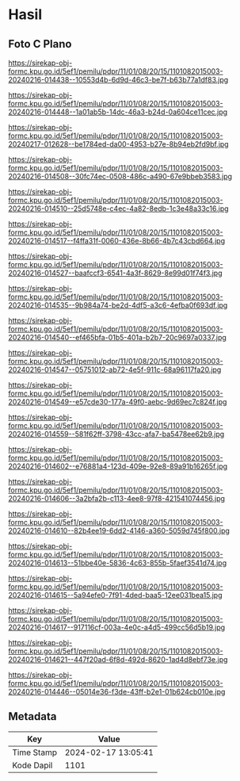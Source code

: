# Hasil

## Foto C Plano

https://sirekap-obj-formc.kpu.go.id/5ef1/pemilu/pdpr/11/01/08/20/15/1101082015003-20240216-014438--10553d4b-6d9d-46c3-be7f-b63b77a1df83.jpg

https://sirekap-obj-formc.kpu.go.id/5ef1/pemilu/pdpr/11/01/08/20/15/1101082015003-20240216-014448--1a01ab5b-14dc-46a3-b24d-0a604ce11cec.jpg

https://sirekap-obj-formc.kpu.go.id/5ef1/pemilu/pdpr/11/01/08/20/15/1101082015003-20240217-012628--be1784ed-da00-4953-b27e-8b94eb2fd9bf.jpg

https://sirekap-obj-formc.kpu.go.id/5ef1/pemilu/pdpr/11/01/08/20/15/1101082015003-20240216-014508--30fc74ec-0508-486c-a490-67e9bbeb3583.jpg

https://sirekap-obj-formc.kpu.go.id/5ef1/pemilu/pdpr/11/01/08/20/15/1101082015003-20240216-014510--25d5748e-c4ec-4a82-8edb-1c3e48a33c16.jpg

https://sirekap-obj-formc.kpu.go.id/5ef1/pemilu/pdpr/11/01/08/20/15/1101082015003-20240216-014517--f4ffa31f-0060-436e-8b66-4b7c43cbd664.jpg

https://sirekap-obj-formc.kpu.go.id/5ef1/pemilu/pdpr/11/01/08/20/15/1101082015003-20240216-014527--baafccf3-6541-4a3f-8629-8e99d01f74f3.jpg

https://sirekap-obj-formc.kpu.go.id/5ef1/pemilu/pdpr/11/01/08/20/15/1101082015003-20240216-014535--9b984a74-be2d-4df5-a3c6-4efba0f693df.jpg

https://sirekap-obj-formc.kpu.go.id/5ef1/pemilu/pdpr/11/01/08/20/15/1101082015003-20240216-014540--ef465bfa-01b5-401a-b2b7-20c9697a0337.jpg

https://sirekap-obj-formc.kpu.go.id/5ef1/pemilu/pdpr/11/01/08/20/15/1101082015003-20240216-014547--05751012-ab72-4e5f-911c-68a96117fa20.jpg

https://sirekap-obj-formc.kpu.go.id/5ef1/pemilu/pdpr/11/01/08/20/15/1101082015003-20240216-014549--e57cde30-177a-49f0-aebc-9d69ec7c824f.jpg

https://sirekap-obj-formc.kpu.go.id/5ef1/pemilu/pdpr/11/01/08/20/15/1101082015003-20240216-014559--581f62ff-3798-43cc-afa7-ba5478ee62b9.jpg

https://sirekap-obj-formc.kpu.go.id/5ef1/pemilu/pdpr/11/01/08/20/15/1101082015003-20240216-014602--e76881a4-123d-409e-92e8-89a91b16265f.jpg

https://sirekap-obj-formc.kpu.go.id/5ef1/pemilu/pdpr/11/01/08/20/15/1101082015003-20240216-014606--3a2bfa2b-c113-4ee8-97f8-421541074456.jpg

https://sirekap-obj-formc.kpu.go.id/5ef1/pemilu/pdpr/11/01/08/20/15/1101082015003-20240216-014610--82b4ee19-6dd2-4146-a360-5059d745f800.jpg

https://sirekap-obj-formc.kpu.go.id/5ef1/pemilu/pdpr/11/01/08/20/15/1101082015003-20240216-014613--51bbe40e-5836-4c63-855b-5faef3541d74.jpg

https://sirekap-obj-formc.kpu.go.id/5ef1/pemilu/pdpr/11/01/08/20/15/1101082015003-20240216-014615--5a94efe0-7f91-4ded-baa5-12ee031bea15.jpg

https://sirekap-obj-formc.kpu.go.id/5ef1/pemilu/pdpr/11/01/08/20/15/1101082015003-20240216-014617--917116cf-003a-4e0c-a4d5-499cc56d5b19.jpg

https://sirekap-obj-formc.kpu.go.id/5ef1/pemilu/pdpr/11/01/08/20/15/1101082015003-20240216-014621--447f20ad-6f8d-492d-8620-1ad4d8ebf73e.jpg

https://sirekap-obj-formc.kpu.go.id/5ef1/pemilu/pdpr/11/01/08/20/15/1101082015003-20240216-014446--05014e36-f3de-43ff-b2e1-01b624cb010e.jpg


## Metadata

| Key        | Value               |
| ---------- | ------------------- |
| Time Stamp | 2024-02-17 13:05:41 |
| Kode Dapil | 1101                |



